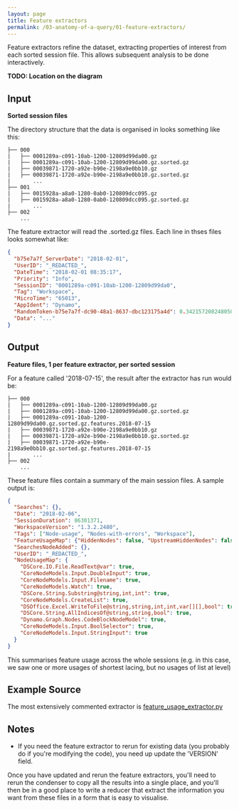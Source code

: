 ```yaml
---
layout: page
title: Feature extractors
permalink: /03-anatomy-of-a-query/01-feature-extractors/
---
```


Feature extractors refine the dataset, extracting properties of interest from each sorted session file. This allows subsequent analysis to be done interactively. 

**TODO: Location on the diagram**

## Input

**Sorted session files**

The directory structure that the data is organised in looks something like this:

```
├── 000
|   ├── 0001289a-c091-10ab-1200-12809d99da00.gz
|   ├── 0001289a-c091-10ab-1200-12809d99da00.gz.sorted.gz
|   ├── 00039871-1720-a92e-b90e-2198a9e0bb10.gz
|   ├── 00039871-1720-a92e-b90e-2198a9e0bb10.gz.sorted.gz
|       ...
├── 001
|   ├── 0015928a-a8a0-1280-0ab0-120809dcc095.gz
|   ├── 0015928a-a8a0-1280-0ab0-120809dcc095.gz.sorted.gz
|       ...
├── 002
    ...
```

The feature extractor will read the .sorted.gz files. Each line in thses files looks somewhat like: 

```json
{
  "b75e7a7f_ServerDate": "2018-02-01",
  "UserID": "_REDACTED_",
  "DateTime": "2018-02-01 08:35:17",
  "Priority": "Info",
  "SessionID": "0001289a-c091-10ab-1200-12809d99da0",
  "Tag": "Workspace",
  "MicroTime": "65013",
  "AppIdent": "Dynamo",
  "RandomToken-b75e7a7f-dc90-48a1-8637-dbc123175a4d": 0.3421572082480505,
  "Data": "..."
}
```

## Output

**Feature files, 1 per feature extractor, per sorted session**

For a feature called '2018-07-15', the result after the extractor has run would be:

```
├── 000
|   ├── 0001289a-c091-10ab-1200-12809d99da00.gz
|   ├── 0001289a-c091-10ab-1200-12809d99da00.gz.sorted.gz
|   ├── 0001289a-c091-10ab-1200-12809d99da00.gz.sorted.gz.features.2018-07-15
|   ├── 00039871-1720-a92e-b90e-2198a9e0bb10.gz
|   ├── 00039871-1720-a92e-b90e-2198a9e0bb10.gz.sorted.gz
|   ├── 00039871-1720-a92e-b90e-2198a9e0bb10.gz.sorted.gz.features.2018-07-15
|       ...
├── 002
    ...
```

These feature files contain a summary of the main session files. A sample output is:

```json
{
  "Searches": {},
  "Date": "2018-02-06",
  "SessionDuration": 86301371,
  "WorkspaceVersion": "1.3.2.2480",
  "Tags": ["Node-usage", "Nodes-with-errors", "Workspace"],
  "FeatureUsageMap": {"HiddenNodes": false, "UpstreamHiddenNodes": false, "ListAtLevel": false, "ShortestLacing": true},
  "SearchesNodeAdded": {},
  "UserID": "_REDACTED_",
  "NodeUsageMap": {
    "DSCore.IO.File.ReadText@var": true,
    "CoreNodeModels.Input.DoubleInput": true,
    "CoreNodeModels.Input.Filename": true,
    "CoreNodeModels.Watch": true,
    "DSCore.String.Substring@string,int,int": true,
    "CoreNodeModels.CreateList": true,
    "DSOffice.Excel.WriteToFile@string,string,int,int,var[][],bool": true, "DSCore.String.Split@string,string[]": true,
    "DSCore.String.AllIndicesOf@string,string,bool": true,
    "Dynamo.Graph.Nodes.CodeBlockNodeModel": true,
    "CoreNodeModels.Input.BoolSelector": true,
    "CoreNodeModels.Input.StringInput": true
  }
}
```

This summarises feature usage across the whole sessions (e.g. in this case, we saw one or more usages of shortest lacing, but no usages of list at level)


## Example Source

The most extensively commented extractor is [feature_usage_extractor.py](https://github.com/DynamoDS/Coulomb/blob/master/SessionTools/feature_usage_extractor.py)

## Notes

- If you need the feature extractor to rerun for existing data (you probably do if you're modifying the code), you need up update the 'VERSION' field.


Once you have updated and rerun the feature extractors, you'll need to rerun the condenser to copy all the results into a single place, and you'll then be in a good place to write a reducer that extract the information you want from these files in a form that is easy to visualise. 
